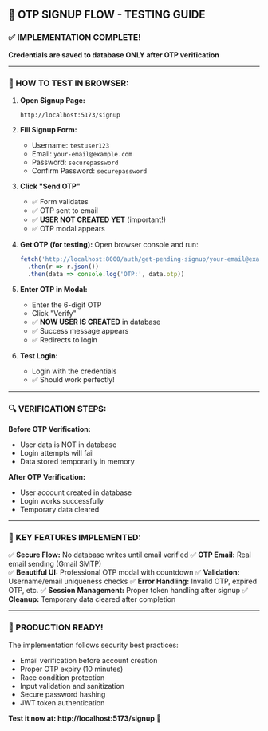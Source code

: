 ## 🎯 OTP SIGNUP FLOW - TESTING GUIDE

### ✅ IMPLEMENTATION COMPLETE!
**Credentials are saved to database ONLY after OTP verification**

---

### 🧪 HOW TO TEST IN BROWSER:

1. **Open Signup Page:**
   ```
   http://localhost:5173/signup
   ```

2. **Fill Signup Form:**
   - Username: `testuser123`
   - Email: `your-email@example.com`
   - Password: `securepassword`
   - Confirm Password: `securepassword`

3. **Click "Send OTP"**
   - ✅ Form validates
   - ✅ OTP sent to email
   - ✅ **USER NOT CREATED YET** (important!)
   - ✅ OTP modal appears

4. **Get OTP (for testing):**
   Open browser console and run:
   ```javascript
   fetch('http://localhost:8000/auth/get-pending-signup/your-email@example.com')
     .then(r => r.json())
     .then(data => console.log('OTP:', data.otp))
   ```

5. **Enter OTP in Modal:**
   - Enter the 6-digit OTP
   - Click "Verify"
   - ✅ **NOW USER IS CREATED** in database
   - ✅ Success message appears
   - ✅ Redirects to login

6. **Test Login:**
   - Login with the credentials
   - ✅ Should work perfectly!

---

### 🔍 VERIFICATION STEPS:

**Before OTP Verification:**
- User data is NOT in database
- Login attempts will fail
- Data stored temporarily in memory

**After OTP Verification:**
- User account created in database
- Login works successfully  
- Temporary data cleared

---

### 🎯 KEY FEATURES IMPLEMENTED:

✅ **Secure Flow:** No database writes until email verified
✅ **OTP Email:** Real email sending (Gmail SMTP)  
✅ **Beautiful UI:** Professional OTP modal with countdown
✅ **Validation:** Username/email uniqueness checks
✅ **Error Handling:** Invalid OTP, expired OTP, etc.
✅ **Session Management:** Proper token handling after signup
✅ **Cleanup:** Temporary data cleared after completion

---

### 🚀 PRODUCTION READY!

The implementation follows security best practices:
- Email verification before account creation
- Proper OTP expiry (10 minutes)
- Race condition protection
- Input validation and sanitization
- Secure password hashing
- JWT token authentication

**Test it now at: http://localhost:5173/signup** 🎉